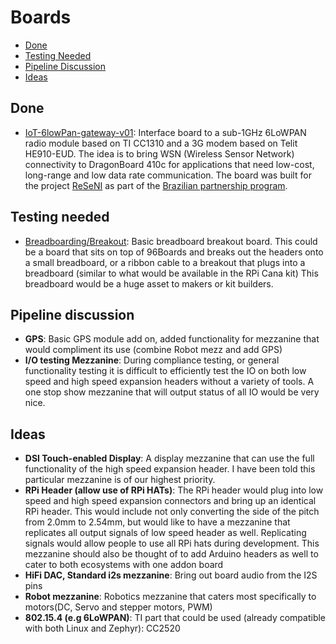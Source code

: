# Boards

- [Done](#done)
- [Testing Needed](#testing-needed)
- [Pipeline Discussion](#pipeline-discussion)
- [Ideas](#ideas)

## Done

- [IoT-6lowPan-gateway-v01](../iot-6lowpan-gateway-v01/): Interface board to a sub-1GHz 6LoWPAN radio module based on TI CC1310 and a 3G modem based on Telit HE910-EUD. The idea is to bring WSN (Wireless Sensor Network) connectivity to DragonBoard 410c for applications that need low-cost, 
long-range and low data rate communication. The board was built for the project [ReSeNI](https://github.com/oneRF/ReSeNI) as part of the [Brazilian partnership program](https://www.96boards.org/go/db410c-partnership-brazil).

## Testing needed

- [Breadboarding/Breakout](../proto-mezzanine/): Basic breadboard breakout board. This could be a board that sits on top of 96Boards and breaks out the headers onto a small breadboard, or a ribbon cable to a breakout that plugs into a breadboard (similar to what would be available in the RPi Cana kit) This breadboard would be a huge asset to makers or kit builders.

## Pipeline discussion

- **GPS**: Basic GPS module add on, added functionality for mezzanine that would compliment its use (combine Robot mezz and add GPS)
- **I/O testing Mezzanine**: During compliance testing, or general functionality testing it is difficult to efficiently test the IO on both low speed and high speed expansion headers without a variety of tools. A one stop show mezzanine that will output status of all IO would be very nice.

## Ideas

- **DSI Touch-enabled Display**: A display mezzanine that can use the full functionality of the high speed expansion header. I have been told this particular mezzanine is of our highest priority.
- **RPi Header (allow use of RPi HATs)**: The RPi header would plug into low speed and high speed expansion connectors and bring up an identical RPi header. This would include not only converting the side of the pitch from 2.0mm to 2.54mm, but would like to have a mezzanine that replicates all output signals of low speed header as well. Replicating signals would allow people to use all RPi hats during development. This mezzanine should also be thought of to add Arduino headers as well to cater to both ecosystems with one addon board
- **HiFi DAC, Standard i2s mezzanine**: Bring out board audio from the I2S pins
- **Robot mezzanine**: Robotics mezzanine that caters most specifically to motors(DC, Servo and stepper motors, PWM)
- **802.15.4 (e.g 6LoWPAN)**: TI part that could be used (already compatible with both Linux and Zephyr): CC2520